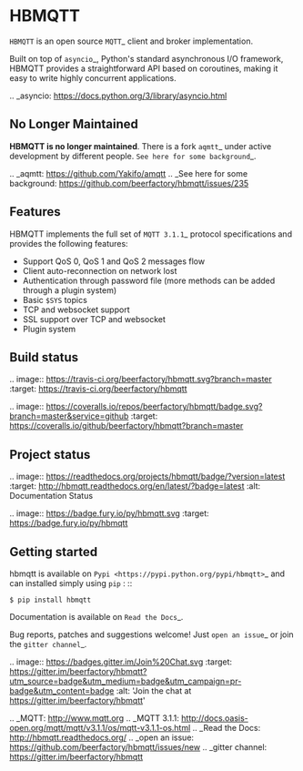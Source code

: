 HBMQTT
======

``HBMQTT`` is an open source `MQTT`_ client and broker implementation.

Built on top of `asyncio`_, Python's standard asynchronous I/O framework, HBMQTT provides a straightforward API
based on coroutines, making it easy to write highly concurrent applications.

.. _asyncio: https://docs.python.org/3/library/asyncio.html

No Longer Maintained
--------------------

**HBMQTT is no longer maintained**. There is a fork `aqmtt`_ under active development by different people. `See here for some background`_.

.. _aqmtt: https://github.com/Yakifo/amqtt
.. _See here for some background: https://github.com/beerfactory/hbmqtt/issues/235

Features
--------

HBMQTT implements the full set of `MQTT 3.1.1`_ protocol specifications and provides the following features:

- Support QoS 0, QoS 1 and QoS 2 messages flow
- Client auto-reconnection on network lost
- Authentication through password file (more methods can be added through a plugin system)
- Basic ``$SYS`` topics
- TCP and websocket support
- SSL support over TCP and websocket
- Plugin system

Build status
------------

.. image:: https://travis-ci.org/beerfactory/hbmqtt.svg?branch=master
    :target: https://travis-ci.org/beerfactory/hbmqtt

.. image:: https://coveralls.io/repos/beerfactory/hbmqtt/badge.svg?branch=master&service=github
    :target: https://coveralls.io/github/beerfactory/hbmqtt?branch=master

Project status
--------------

.. image:: https://readthedocs.org/projects/hbmqtt/badge/?version=latest
    :target: http://hbmqtt.readthedocs.org/en/latest/?badge=latest
    :alt: Documentation Status

.. image:: https://badge.fury.io/py/hbmqtt.svg
    :target: https://badge.fury.io/py/hbmqtt

Getting started
---------------

hbmqtt is available on `Pypi <https://pypi.python.org/pypi/hbmqtt>`_ and can installed simply using ``pip`` :
::

    $ pip install hbmqtt

Documentation is available on `Read the Docs`_.

Bug reports, patches and suggestions welcome! Just `open an issue`_ or join the `gitter channel`_.

.. image:: https://badges.gitter.im/Join%20Chat.svg
    :target: https://gitter.im/beerfactory/hbmqtt?utm_source=badge&utm_medium=badge&utm_campaign=pr-badge&utm_content=badge
    :alt: 'Join the chat at https://gitter.im/beerfactory/hbmqtt'

.. _MQTT: http://www.mqtt.org
.. _MQTT 3.1.1: http://docs.oasis-open.org/mqtt/mqtt/v3.1.1/os/mqtt-v3.1.1-os.html
.. _Read the Docs: http://hbmqtt.readthedocs.org/
.. _open an issue: https://github.com/beerfactory/hbmqtt/issues/new
.. _gitter channel: https://gitter.im/beerfactory/hbmqtt
